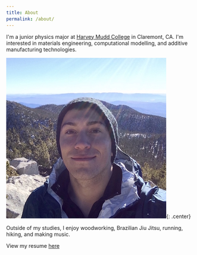 ```yaml
---
title: About
permalink: /about/
---
```


I'm a junior physics major at [Harvey Mudd College](http://hmc.edu) in Claremont, CA. I'm interested in materials engineering, computational modelling, and additive manufacturing technologies.

![me](/img/me.jpg){: .center}

Outside of my studies, I enjoy woodworking, Brazilian Jiu Jitsu, running, hiking, and making music.

View my resume [here](/files/jlk_resume.pdf)
